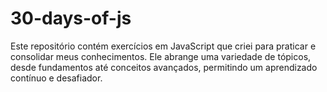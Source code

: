# 30-days-of-js
Este repositório contém exercícios em JavaScript que criei para praticar e consolidar meus conhecimentos. Ele abrange uma variedade de tópicos, desde fundamentos até conceitos avançados, permitindo um aprendizado contínuo e desafiador.
